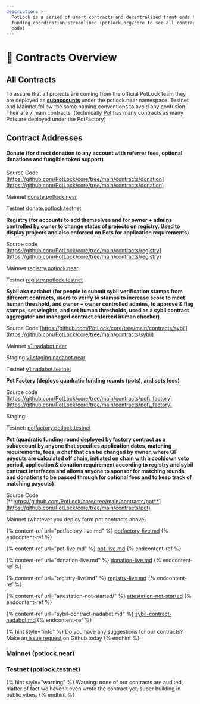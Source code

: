 ```yaml
---
description: >-
  PotLock is a series of smart contracts and decentralized front ends to making
  funding coordination streamlined (potlock.org/core to see all contract source
  code)
---
```


# 📃 Contracts Overview

## All Contracts

To assure that all projects are coming from the official PotLock team they are deployed as [**subaccounts**](https://docs.near.org/tutorials/crosswords/basics/add-functions-call#create-a-subaccount) under the potlock.near namespace. Testnet and Mainnet follow the same naming conventions to avoid any confusion. Their are 7 main contracts, (technically [Pot](pot-live.md) has many contracts as many Pots are deployed under the PotFactory)



## Contract Addresses

#### Donate (for direct donation to any account with referrer fees, optional donations and fungible token support)

Source Code [https://github.com/PotLock/core/tree/main/contracts/donation](https://github.com/PotLock/core/tree/main/contracts/donation)

Mainnet [donate.potlock.near](https://nearblocks.io/address/donate.potlock.near)

Testnet [donate.potlock.testnet](https://testnet.nearblocks.io/address/donate.potlock.testnet)

**Registry (for accounts to add themselves and for owner + admins controlled by owner to change status of projects on registry. Used to display projects and also enforced on Pots for application requirements)**

Source code [https://github.com/PotLock/core/tree/main/contracts/registry](https://github.com/PotLock/core/tree/main/contracts/registry)

Mainnet  [registry.potlock.near](https://nearblocks.io/address/registry.potlock.near)

Testnet [registry.potlock.testnet](https://testnet.nearblocks.io/address/registry.potlock.testnet)

**Sybil aka nadabot (for people to submit sybil verification stamps from different contracts, users to verify to stamps to increase score to meet human threshold, and owner + owner controlled admins, to approve & flag stamps, set wieghts, and set human thresholds, used as a sybil contract aggregator and managed contract enforced human checker)**

Source Code [https://github.com/PotLock/core/tree/main/contracts/sybil](https://github.com/PotLock/core/tree/main/contracts/sybil)

Mainnet [v1.nadabot.near](https://nearblocks.io/address/v1.nadabot.near)

Staging [v1.staging.nadabot.near](https://nearblocks.io/address/v1.staging.nadabot.near)

Testnet [v1.nadabot.testnet](https://testnet.nearblocks.io/address/v1.nadabot.testnet)

**Pot Factory (deploys quadratic funding rounds (pots), and sets fees)**

Source code [https://github.com/PotLock/core/tree/main/contracts/pot\_factory](https://github.com/PotLock/core/tree/main/contracts/pot\_factory)

Staging:&#x20;

Testnet: [potfactory.potlock.testnet](https://testnet.nearblocks.io/address/potfactory.potlock.testnet)

**Pot (quadratic funding round deployed by factory contract as a subaccount by anyone that specifies application dates, matching requirements, fees, a chef that can be changed by owner, where QF payouts are calculated off chain, initiated on chain with a cooldown veto period, application & donation requirement according to registry and sybil contract interfaces and allows anyone to sponsor for matching rounds, and donations to be passed through for optional fees  and to keep track of matching payouts)**

Source Code   [**https://github.com/PotLock/core/tree/main/contracts/pot**](https://github.com/PotLock/core/tree/main/contracts/pot)

Mainnet (whatever you deploy form pot contracts above)

{% content-ref url="potfactory-live.md" %}
[potfactory-live.md](potfactory-live.md)
{% endcontent-ref %}

{% content-ref url="pot-live.md" %}
[pot-live.md](pot-live.md)
{% endcontent-ref %}

{% content-ref url="donation-live.md" %}
[donation-live.md](donation-live.md)
{% endcontent-ref %}

{% content-ref url="registry-live.md" %}
[registry-live.md](registry-live.md)
{% endcontent-ref %}

{% content-ref url="attestation-not-started/" %}
[attestation-not-started](attestation-not-started/)
{% endcontent-ref %}

{% content-ref url="sybil-contract-nadabot.md" %}
[sybil-contract-nadabot.md](sybil-contract-nadabot.md)
{% endcontent-ref %}

{% hint style="info" %}
Do you have any suggestions for our contracts? Make an[ issue request](https://github.com/PotLock/core/issues/new) on Github today
{% endhint %}

### Mainnet ([potlock.near](https://nearblocks.io/address/potlock.near))



### Testnet ([potlock.testnet](https://testnet.nearblocks.io/address/potlock.testnet))



{% hint style="warning" %}
Warning: none of our contracts are audited, matter of fact we haven't even wrote the contract yet, super building in public vibes.
{% endhint %}
